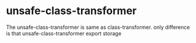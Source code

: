 # unsafe-class-transformer

The unsafe-class-transformer is same as class-transformer.
only difference is that unsafe-class-transformer export storage
